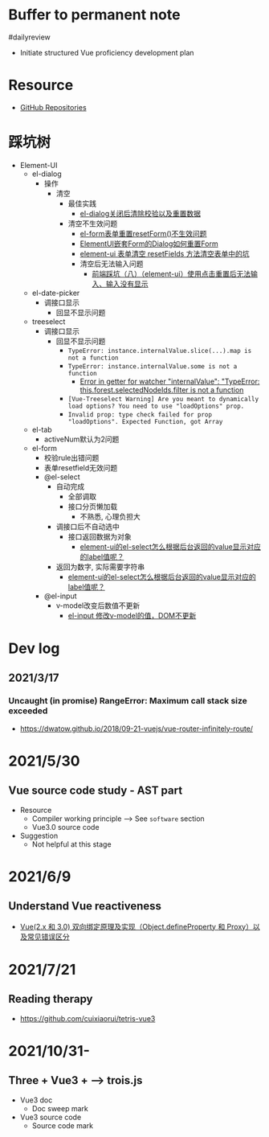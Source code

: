# Buffer to permanent note
#dailyreview

- Initiate structured Vue proficiency development plan
# Resource
- [GitHub Repositories](https://github.com/orgs/vuejs/repositories)

# 踩坑树
- Element-UI
  - el-dialog
    - 操作
      - 清空
        - 最佳实践
          - [el-dialog关闭后清除校验以及重置数据](https://blog.csdn.net/yangqii/article/details/116761394)
        - 清空不生效问题
          - [el-form表单重置resetForm()不生效问题](https://python.iitter.com/other/90830.html)
          - [ElementUI嵌套Form的Dialog如何重置Form](https://segmentfault.com/a/1190000019733787)
          - [element-ui 表单清空 resetFields 方法清空表单中的坑](https://blog.csdn.net/weixin_41991501/article/details/81975821?spm=1001.2101.3001.6650.2&utm_medium=distribute.pc_relevant.none-task-blog-2%7Edefault%7ECTRLIST%7Edefault-2.no_search_link&depth_1-utm_source=distribute.pc_relevant.none-task-blog-2%7Edefault%7ECTRLIST%7Edefault-2.no_search_link&utm_relevant_index=5)
          - 清空后无法输入问题
            - [前端踩坑（八）（element-ui）使用点击重置后无法输入、输入没有显示](https://blog.csdn.net/TUTsmile/article/details/103598504)
  - el-date-picker
    - 调接口显示
      - 回显不显示问题
  - treeselect
    - 调接口显示
      - 回显不显示问题
        - `TypeError: instance.internalValue.slice(...).map is not a function`
        - `TypeError: instance.internalValue.some is not a function`
          - [Error in getter for watcher "internalValue": "TypeError: this.forest.selectedNodeIds.filter is not a function](https://issueexplorer.com/issue/riophae/vue-treeselect/441)
        - `[Vue-Treeselect Warning] Are you meant to dynamically load options? You need to use "loadOptions" prop.`
        - `Invalid prop: type check failed for prop "loadOptions". Expected Function, got Array`
  - el-tab
    - activeNum默认为2问题
  - el-form
    - 校验rule出错问题
    - 表单resetfield无效问题
    - @el-select
      - 自动完成
        - 全部调取
        - 接口分页懒加载
          - 不熟悉, 心理负担大
      - 调接口后不自动选中
        - 接口返回数据为对象
          - [element-ui的el-select怎么根据后台返回的value显示对应的label值呢？](https://segmentfault.com/q/1010000012277355)
      - 返回为数字, 实际需要字符串
        - [element-ui的el-select怎么根据后台返回的value显示对应的label值呢？](https://segmentfault.com/q/1010000012277355)
    - @el-input
      - v-model改变后数值不更新
        - [el-input 修改v-model的值，DOM不更新](https://segmentfault.com/q/1010000020135996)
# Dev log
## 2021/3/17
### Uncaught (in promise) RangeError: Maximum call stack size exceeded
- https://dwatow.github.io/2018/09-21-vuejs/vue-router-infinitely-route/


# 2021/5/30
## Vue source code study - AST part
- Resource
  - Compiler working principle --> See `software` section
  - Vue3.0 source code
- Suggestion
  - Not helpful at this stage

# 2021/6/9
## Understand Vue reactiveness
- [Vue(2.x 和 3.0) 双向绑定原理及实现（Object.defineProperty 和 Proxy）以及常见错误区分](https://juejin.cn/post/6844904149239201800#heading-5)

# 2021/7/21
## Reading therapy
- https://github.com/cuixiaorui/tetris-vue3

# 2021/10/31-
## Three + Vue3 + --> trois.js
- Vue3 doc
  - Doc sweep mark
- Vue3 source code
  - Source code mark
